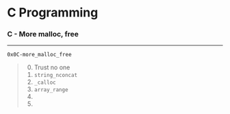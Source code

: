 # C Programming
### C - More malloc, free
---
`0x0C-more_malloc_free`
> 0. Trust no one
> 1. `string_nconcat`
> 2. `_calloc`
> 3. `array_range`
> 4. 
> 5. 
